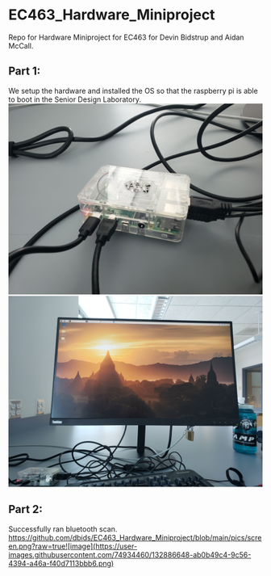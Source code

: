 # EC463_Hardware_Miniproject
Repo for Hardware Miniproject for EC463 for Devin Bidstrup and Aidan McCall.

## Part 1:
We setup the hardware and installed the OS so that the raspberry pi is able to boot in the Senior Design Laboratory.
![Hardware Setup](/pics/part1_setup.jpg)
![Booted the OS](/pics/part1_setup_2.jpg)

## Part 2:
Successfully ran bluetooth scan.
https://github.com/dbids/EC463_Hardware_Miniproject/blob/main/pics/screen.png?raw=true![image](https://user-images.githubusercontent.com/74934460/132886648-ab0b49c4-9c56-4394-a46a-f40d7113bbb6.png)

